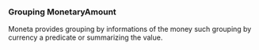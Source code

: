 ### Grouping MonetaryAmount


Moneta provides grouping by informations of the money such grouping by currency a predicate or summarizing the value.